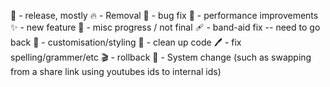 🎉 - release, mostly
🔥 - Removal
🐛 - bug fix
🚀 - performance improvements
✨ - new feature
🚧 - misc progress / not final
🩹 - band-aid fix -- need to go back
🎨 - customisation/styling
🧹 - clean up code
🖊️ - fix spelling/grammer/etc
🎬 - rollback
📔 - System change (such as swapping from a share link using youtubes ids to internal ids)